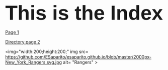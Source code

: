 
<html>
<heading>
<h1><span style='font-size:48.0pt;line-height:107%;font-family:"Arial",sans-serif'>This is the Index</span></h1>
</heading>
<body>
<a><a href=https://github.com/ESaparito/esaparito/blob/master/pageone.md>Page 1</a>

<a><a href=https://github.com/ESaparito/esaparito/blob/master/directory/page2.md>Directory page 2</a>

<img="width:200;height:200;" img src= https://github.com/ESaparito/esaparito.github.io/blob/master/2000px-New_York_Rangers.svg.jpg alt= "Rangers" >
</body
</html>
